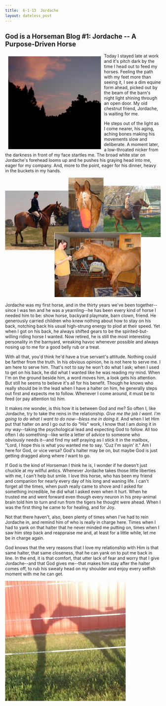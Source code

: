 ```yaml
---
title:  6-1-13  Jordache
layout: dateless_post
---
```


God is a Horseman Blog #1:  Jordache -- A Purpose-Driven Horse
---------------------------------------
<img style="margin: 10px; float: left;" alt="Image of evening darkening wooded hill under sky lit by the sunset's afterglow." src="../images/jordache_character_1_v.jpg" width="300px" height="300px"/>

Today I stayed late at work and it's pitch dark by the time I head out to feed my horses.  Feeling the path with my feet more than seeing it, I see a dim equine form ahead, picked out by the beam of the barn's night light shining through an open door.  My old chestnut friend, Jordache, is waiting for me.  

He steps out of the light as I come nearer, his aging, aching bones making his movements slow and deliberate.  A moment later, a low-throated nicker from the darkness in front of my face startles me.  The broad white star on Jordache's forehead looms up and he pushes his graying head into me, eager for my company.  And, more to the point, eager for his dinner, heavy in the buckets in my hands.

![Montage of pictures from Jordache's life](../images/jordache_montage_3.jpg)

Jordache was my first horse, and in the thirty years we've been together--since I was ten and he was a yearnling--he has been every kind of horse I needed him to be:  show horse, backyard playmate, barn clown, friend.   He generously carried children who knew nothing about how to stay on his back, notching back his usual high-strung energy to plod at their speed.  Yet when I got on his back, he always shifted gears to be the spirited-but-willing riding horse I wanted.   Now retired, he is still the most interesting personality in the barnyard, wreaking havoc whenever possible and always nosing up to me for a good belly rub or a treat.

With all that, you'd think he'd have a true servant's attitude.  Nothing could be farther from the truth.  In his obvious opinion, he is not here to serve me.  I am here to serve him.  That's not to say he won't do what I ask; when I used to get on his back, he did what I wanted like he was reading my mind.   When I'm on the ground beside him, a word moves him, a look gets his attention.  But still he seems to believe it's all for his benefit.  Though he knows who really should be in the lead when I have a halter on him, he generally steps out first and expects me to follow.  Whenever I come around, it must be to feed (or pay attention to) *him.* 

It makes me wonder, is this how it is between God and me?  So often I, like Jordache, try to take the reins in the relationship.  *Give me the job I want.*  *I'm going to do what I want to do now--bless me in doing it.*  And when I let Him put that halter on and I go out to do "His" work, I know that I am doing it in *my* way--taking the psychological lead and expecting God to follow.  All too often I do something--like write a letter of advice to someone who *obviously* needs it--and find my self praying as I stick it in the mailbox, "Lord, I hope this is what you wanted me to say.  'Cuz I'm sayin' it."  Am I here for God, or vice versa?  God's halter may be on, but maybe God is just getting dragged along where *I* want to go.

If God is the kind of Horseman I think he is, I wonder if he doesn't just chuckle at my willful antics.  Whenever Jordache takes those little liberties with me, I can't help but smile.  I love this horse, who has been my friend and companion for nearly every day of his long and waning life.  I can't forget all the times, when push really came to shove and I asked for something incredible, he did what I asked even when it hurt.  When he trusted me and went forward even though every neuron in his prey-animal brain told him to turn and run from the tigers he thought were ahead.  When I was the first thing he came to for healing, and for Joy.

Not that there haven't, also, been plenty of times when I've had to rein Jordache in, and remind him of who is really in charge here.  Times when I had to yank on that halter that he never minded me putting on, times when I saw him step back and reappraise me and, at least for a little while, let me be in charge again.  

God knows that the very reasons that I love my relationship with Him is that same halter, that same closeness, that he can yank on to put me back in line.  In the end, it is that comfort, that utter lack of fear and worry that I give Jordache--and that God gives me--that makes him stay after the halter comes off, to rub his sweaty head on my shoulder and enjoy every selfish moment with me he can get.

![shadow-image of horse reaching out to touch person with nose](../images/chapter_1_6_from_leah_shurtes_facebook.jpg)
